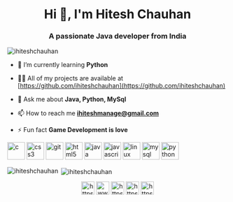 <h1 align="center">Hi 👋, I'm Hitesh Chauhan</h1>
<h3 align="center">A passionate Java developer from India</h3>

<p align="left"> <img src="https://komarev.com/ghpvc/?username=ihiteshchauhan" alt="ihiteshchauhan" /> </p>

- 🌱 I’m currently learning **Python**

- 👨‍💻 All of my projects are available at [https://github.com/ihiteshchauhan](https://github.com/ihiteshchauhan)

- 💬 Ask me about **Java, Python, MySql**

- 📫 How to reach me **ihiteshmanage@gmail.com**

- ⚡ Fun fact **Game Development is love**

<p align="left"><img src="https://devicons.github.io/devicon/devicon.git/icons/c/c-original.svg" alt="c" width="40" height="40"/> <img src="https://devicons.github.io/devicon/devicon.git/icons/css3/css3-original-wordmark.svg" alt="css3" width="40" height="40"/> <img src="https://www.vectorlogo.zone/logos/git-scm/git-scm-icon.svg" alt="git" width="40" height="40"/> <img src="https://devicons.github.io/devicon/devicon.git/icons/html5/html5-original-wordmark.svg" alt="html5" width="40" height="40"/> <img src="https://devicons.github.io/devicon/devicon.git/icons/java/java-original-wordmark.svg" alt="java" width="40" height="40"/> <img src="https://devicons.github.io/devicon/devicon.git/icons/javascript/javascript-original.svg" alt="javascript" width="40" height="40"/> <img src="https://devicons.github.io/devicon/devicon.git/icons/linux/linux-original.svg" alt="linux" width="40" height="40"/> <img src="https://devicons.github.io/devicon/devicon.git/icons/mysql/mysql-original-wordmark.svg" alt="mysql" width="40" height="40"/> <img src="https://devicons.github.io/devicon/devicon.git/icons/python/python-original.svg" alt="python" width="40" height="40"/></p>

<p><img align="left" src="https://github-readme-stats.vercel.app/api/top-langs/?username=ihiteshchauhan&layout=compact" alt="ihiteshchauhan" /></p>

<p>&nbsp;<img align="center" src="https://github-readme-stats.vercel.app/api?username=ihiteshchauhan&show_icons=true" alt="ihiteshchauhan" /></p>

<p align="center">
<a href="https://twitter.com/ihitesh_golu" target="blank"><img align="center" src="https://cdn.jsdelivr.net/npm/simple-icons@3.0.1/icons/twitter.svg" alt="https://twitter.com/ihitesh_golu" height="30" width="30" /></a>
<a href="https://linkedin.com/in/hitesh-chauhan-504526164" target="blank"><img align="center" src="https://cdn.jsdelivr.net/npm/simple-icons@3.0.1/icons/linkedin.svg" alt="www.linkedin.com/in/hitesh-chauhan-504526164" height="30" width="30" /></a>
<a href="https://fb.com/ihiteshchauhan/" target="blank"><img align="center" src="https://cdn.jsdelivr.net/npm/simple-icons@3.0.1/icons/facebook.svg" alt="https://www.facebook.com/ihiteshchauhan/" height="30" width="30" /></a>
<a href="https://instagram.com/ihitesh_golu/" target="blank"><img align="center" src="https://cdn.jsdelivr.net/npm/simple-icons@3.0.1/icons/instagram.svg" alt="https://www.instagram.com/ihitesh_golu/" height="30" width="30" /></a>
<a href="https://www.hackerearth.com/@hitesh746" target="blank"><img align="center" src="https://cdn.jsdelivr.net/npm/simple-icons@3.0.1/icons/hackerearth.svg" alt="https://www.hackerearth.com/@hitesh746" height="30" width="30" /></a>
</p>
